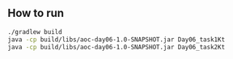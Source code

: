 ## How to run
```bash
./gradlew build
java -cp build/libs/aoc-day06-1.0-SNAPSHOT.jar Day06_task1Kt
java -cp build/libs/aoc-day06-1.0-SNAPSHOT.jar Day06_task2Kt
```